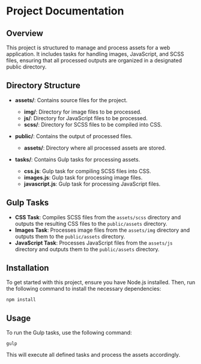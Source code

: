 # Project Documentation

## Overview
This project is structured to manage and process assets for a web application. It includes tasks for handling images, JavaScript, and SCSS files, ensuring that all processed outputs are organized in a designated public directory.

## Directory Structure
- **assets/**: Contains source files for the project.
  - **img/**: Directory for image files to be processed.
  - **js/**: Directory for JavaScript files to be processed.
  - **scss/**: Directory for SCSS files to be compiled into CSS.
  
- **public/**: Contains the output of processed files.
  - **assets/**: Directory where all processed assets are stored.

- **tasks/**: Contains Gulp tasks for processing assets.
  - **css.js**: Gulp task for compiling SCSS files into CSS.
  - **images.js**: Gulp task for processing image files.
  - **javascript.js**: Gulp task for processing JavaScript files.

## Gulp Tasks
- **CSS Task**: Compiles SCSS files from the `assets/scss` directory and outputs the resulting CSS files to the `public/assets` directory.
- **Images Task**: Processes image files from the `assets/img` directory and outputs them to the `public/assets` directory.
- **JavaScript Task**: Processes JavaScript files from the `assets/js` directory and outputs them to the `public/assets` directory.

## Installation
To get started with this project, ensure you have Node.js installed. Then, run the following command to install the necessary dependencies:

```
npm install
```

## Usage
To run the Gulp tasks, use the following command:

```
gulp
```

This will execute all defined tasks and process the assets accordingly.